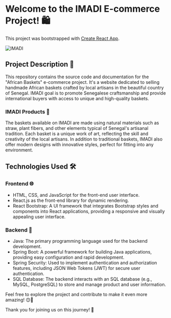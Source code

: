 # Welcome to the IMADI E-commerce Project! 🛍️

This project was bootstrapped with [Create React App](https://github.com/facebook/create-react-app).

![IMADI](../progetto_finale/src/assets/immagini/Screenshot%202023-07-21%20alle%2017.14.39.png)

## Project Description 📜

This repository contains the source code and documentation for the "African Baskets" e-commerce project. It's a website dedicated to selling handmade African baskets crafted by local artisans in the beautiful country of Senegal. IMADI goal is to promote Senegalese craftsmanship and provide international buyers with access to unique and high-quality baskets.

### IMADI Products 🧺

The baskets available on IMADI are made using natural materials such as straw, plant fibers, and other elements typical of Senegal's artisanal tradition. Each basket is a unique work of art, reflecting the skill and creativity of the local artisans. 
In addition to traditional baskets, IMADI also offer modern designs with innovative styles, perfect for fitting into any environment.

## Technologies Used 🛠️

### Frontend 🌐

- HTML, CSS, and JavaScript for the front-end user interface.
- React.js as the front-end library for dynamic rendering.
- React Bootstrap: A UI framework that integrates Bootstrap styles and components into React applications, providing a responsive and visually appealing user interface.

### Backend 🔧

- Java: The primary programming language used for the backend development.
- Spring Boot: A powerful framework for building Java applications, providing easy configuration and rapid development.
- Spring Security: Used to implement authentication and authorization features, including JSON Web Tokens (JWT) for secure user authentication.
- SQL Database: The backend interacts with an SQL database (e.g., MySQL, PostgreSQL) to store and manage product and user information.

Feel free to explore the project and contribute to make it even more amazing! 😊🚀

Thank you for joining us on this journey! 🙌